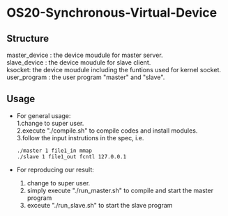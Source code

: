 # OS20-Synchronous-Virtual-Device

## Structure
master_device : the device moudule for master server.  
slave_device  : the device moudule for slave client.  
ksocket: the device moudule including the funtions used for kernel socket.  
user_program : the user program "master" and "slave".  

## Usage
+ For general usage:  
  1.change to super user.  
  2.execute "./compile.sh" to compile codes and install modules.   
  3.follow the input instrutions in the spec, i.e. 
    ```
    ./master 1 file1_in mmap   
    ./slave 1 file1_out fcntl 127.0.0.1 
    ```
    
+ For reproducing our result:
  1. change to super user.  
  2. simply execute "./run_master.sh" to compile and start the master program
  3. exceute "./run_slave.sh" to start the slave program

